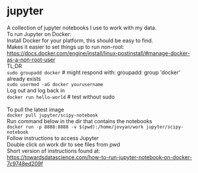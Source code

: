 # jupyter
A collection of jupyter notebooks I use to work with my data.<br>
To run Jupyter on Docker:<br>
Install Docker for your platform, this should be easy to find.<br>
Makes it easier to set things up to run non-root:<br>
https://docs.docker.com/engine/install/linux-postinstall/#manage-docker-as-a-non-root-user<br>
TL;DR<br>
`sudo groupadd docker` # might respond with: groupadd: group 'docker' already exists<br>
`sudo usermod -aG docker yourusername`<br>
Log out and log back in<br>
`docker run hello-world` # test without sudo<br>
<br>
To pull the latest image<br>
`docker pull jupyter/scipy-notebook`<br>
Run command below in the dir that contains the notebooks<br>
`docker run -p 8888:8888 -v $(pwd):/home/jovyan/work jupyter/scipy-notebook`<br>
Follow instructions to access Jupyter<br>
Double click on work dir to see files from pwd<br>
Short version of instructions found at:<br>
https://towardsdatascience.com/how-to-run-jupyter-notebook-on-docker-7c9748ed209f<br>
